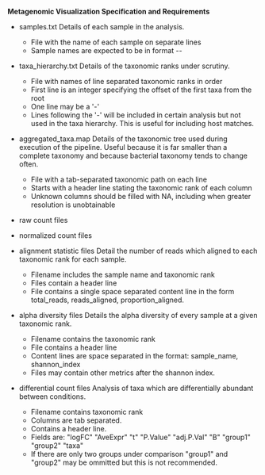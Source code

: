 __Metagenomic Visualization Specification and Requirements__

- samples.txt
    Details of each sample in the analysis.
    + File with the name of each sample on separate lines
    + Sample names are expected to be in format <sample site>-<condition>-<replicate>

- taxa_hierarchy.txt
    Details of the taxonomic ranks under scrutiny.
    + File with names of line separated taxonomic ranks in order
    + First line is an integer specifying the offset of the first taxa from the root
    + One line may be a '-'
    + Lines following the '-' will be included in certain analysis but not used in the taxa hierarchy. This is useful for including host matches.

- aggregated_taxa.map
    Details of the taxonomic tree used during execution of the pipeline. Useful because it is far smaller than a complete taxonomy and because bacterial taxonomy tends to change often.
    + File with a tab-separated taxonomic path on each line
    + Starts with a header line stating the taxonomic rank of each column
    + Unknown columns should be filled with NA, including when greater resolution is unobtainable

- raw count files
- normalized count files
- alignment statistic files
    Detail the number of reads which aligned to each taxonomic rank for each sample.
    + Filename includes the sample name and taxonomic rank
    + Files contain a header line
    + File contains a single space separated content line in the form total_reads, reads_aligned, proportion_aligned.
    
- alpha diversity files
    Details the alpha diversity of every sample at a given taxonomic rank.
    + Filename contains the taxonomic rank
    + File contains a header line
    + Content lines are space separated in the format: sample_name, shannon_index
    + Files may contain other metrics after the shannon index. 
    
- differential count files
    Analysis of taxa which are differentially abundant between conditions.
    + Filename contains taxonomic rank
    + Columns are tab separated.
    + Contains a header line.
    + Fields are: "logFC"   "AveExpr"   "t" "P.Value"   "adj.P.Val" "B" "group1"    "group2"    "taxa"
    + If there are only two groups under comparison "group1" and "group2" may be ommitted but this is not recommended.


